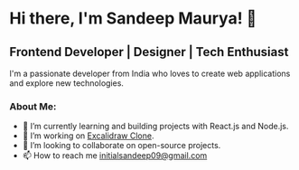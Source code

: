 <!-- Header -->
# Hi there, I'm Sandeep Maurya! 👋

## Frontend Developer | Designer | Tech Enthusiast

I'm a passionate developer from India who loves to create web applications and explore new technologies.

### About Me:

- 🌱 I’m currently learning and building projects with React.js and Node.js.
- 🔭 I’m working on [Excalidraw Clone](https://github.com/sandeep-mz/Excalidraw-clone).
- 👯 I’m looking to collaborate on open-source projects.
- 📫 How to reach me initialsandeep09@gmail.com
